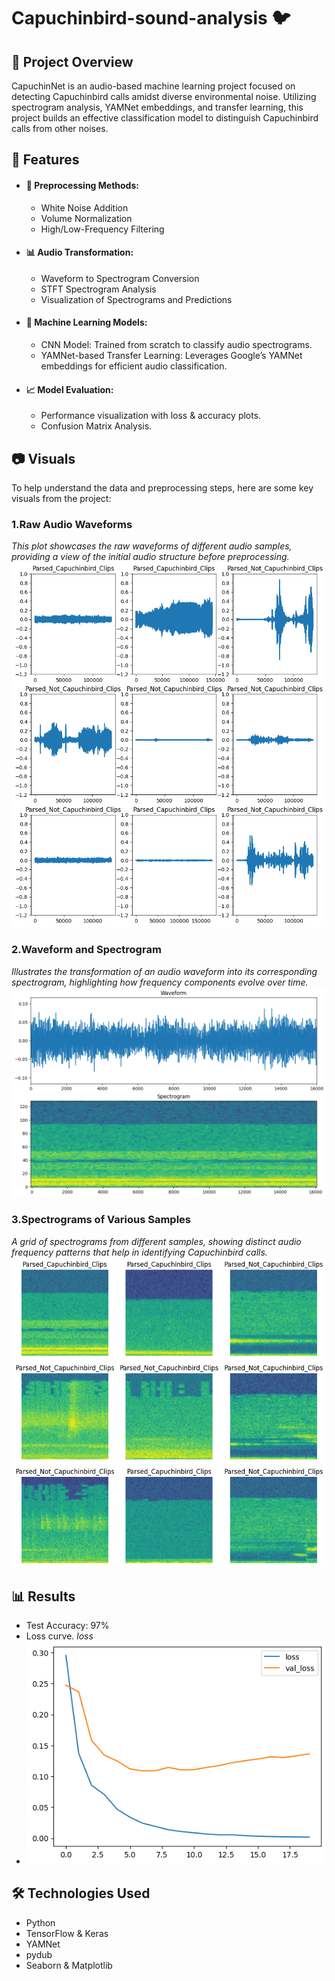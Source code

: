 # Capuchinbird-sound-analysis 🐦

## 🎯 Project Overview
CapuchinNet is an audio-based machine learning project focused on detecting Capuchinbird calls amidst diverse environmental noise. Utilizing spectrogram analysis, YAMNet embeddings, and transfer learning, this project builds an effective classification model to distinguish Capuchinbird calls from other noises.

## 🚀 Features
- #### 🎵 Preprocessing Methods:
  - White Noise Addition
  - Volume Normalization
  - High/Low-Frequency Filtering
- #### 📊 Audio Transformation:
  - Waveform to Spectrogram Conversion
  - STFT Spectrogram Analysis
  - Visualization of Spectrograms and Predictions
- #### 🧠 Machine Learning Models:
  - CNN Model: Trained from scratch to classify audio spectrograms.
  - YAMNet-based Transfer Learning: Leverages Google’s YAMNet embeddings for efficient audio classification.
- #### 📈 Model Evaluation:
  - Performance visualization with loss & accuracy plots.
  - Confusion Matrix Analysis.
## 📷 Visuals
To help understand the data and preprocessing steps, here are some key visuals from the project:

### 1.Raw Audio Waveforms

_This plot showcases the raw waveforms of different audio samples, providing a view of the initial audio structure before preprocessing._
![waveforms](./img/op.png)

### 2.Waveform and Spectrogram

_Illustrates the transformation of an audio waveform into its corresponding spectrogram, highlighting how frequency components evolve over time._
![spectogram](./img/op1.png)

### 3.Spectrograms of Various Samples

_A grid of spectrograms from different samples, showing distinct audio frequency patterns that help in identifying Capuchinbird calls._
![spectorgram-all](./img/op2.png)

## 📊 Results
- Test Accuracy: 97%
- Loss curve.
  _loss_
- ![loss](./img/op3.png)

## 🛠️ Technologies Used
- Python
- TensorFlow & Keras
- YAMNet
- pydub
- Seaborn & Matplotlib
